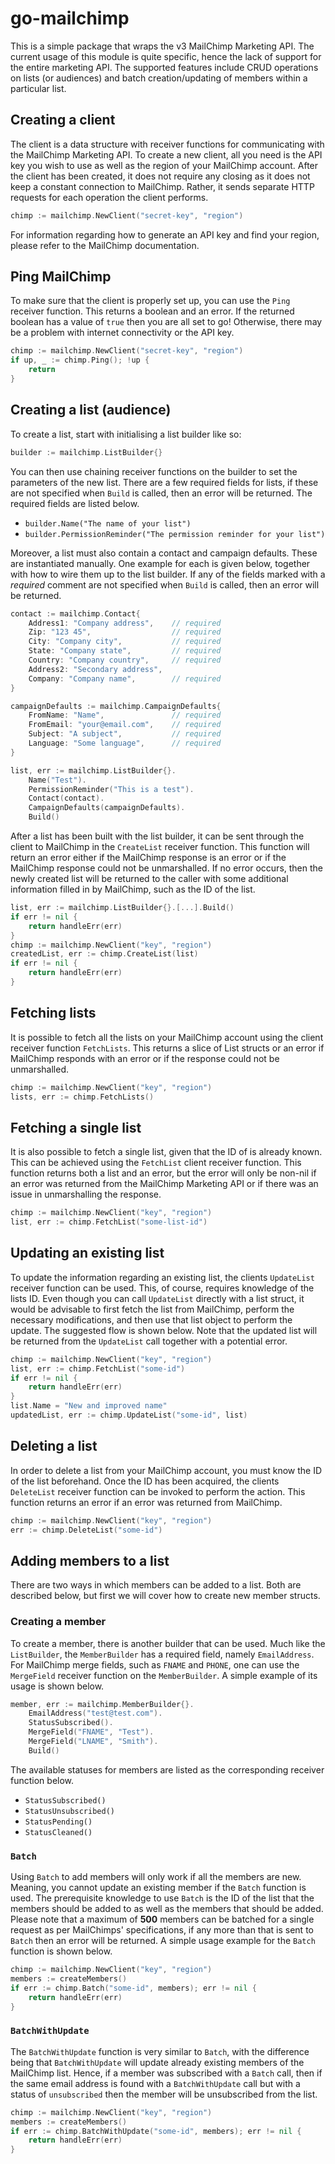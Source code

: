# go-mailchimp
This is a simple package that wraps the v3 MailChimp Marketing API. The current usage of this module is quite specific, hence the lack of support for the entire marketing API. The supported features include CRUD operations on lists (or audiences) and batch creation/updating of members within a particular list. 

## Creating a client 
The client is a data structure with receiver functions for communicating with the MailChimp Marketing API. To create a new client, all you need is the API key you wish to use as well as the region of your MailChimp account. After the client has been created, it does not require any closing as it does not keep a constant connection to MailChimp. Rather, it sends separate HTTP requests for each operation the client performs. 
```go
chimp := mailchimp.NewClient("secret-key", "region")
```
For information regarding how to generate an API key and find your region, please refer to the MailChimp documentation.

## Ping MailChimp
To make sure that the client is properly set up, you can use the `Ping` receiver function. This returns a boolean and an error. If the returned boolean has a value of `true` then you are all set to go! Otherwise, there may be a problem with internet connectivity or the API key. 

```go
chimp := mailchimp.NewClient("secret-key", "region")
if up, _ := chimp.Ping(); !up {
    return
}
```

## Creating a list (audience)
To create a list, start with initialising a list builder like so:
```go
builder := mailchimp.ListBuilder{}
```
You can then use chaining receiver functions on the builder to set the parameters of the new list. There are a few required fields for lists, if these are not specified when `Build` is called, then an error will be returned. The required fields are listed below.

* `builder.Name("The name of your list")`
* `builder.PermissionReminder("The permission reminder for your list")`

Moreover, a list must also contain a contact and campaign defaults. These are instantiated manually. One example for each is given below, together with how to wire them up to the list builder. If any of the fields marked with a *required* comment are not specified when `Build` is called, then an error will be returned. 

```go
contact := mailchimp.Contact{
    Address1: "Company address",    // required
    Zip: "123 45",                  // required
    City: "Company city",           // required
    State: "Company state",         // required
    Country: "Company country",     // required
    Address2: "Secondary address",
    Company: "Company name",        // required
}

campaignDefaults := mailchimp.CampaignDefaults{
    FromName: "Name",               // required
    FromEmail: "your@email.com",    // required
    Subject: "A subject",           // required
    Language: "Some language",      // required
}

list, err := mailchimp.ListBuilder{}.
    Name("Test").
    PermissionReminder("This is a test").
    Contact(contact).
    CampaignDefaults(campaignDefaults).
    Build()
```

After a list has been built with the list builder, it can be sent through the client to MailChimp in the `CreateList` receiver function. This function will return an error either if the MailChimp response is an error or if the MailChimp response could not be unmarshalled. If no error occurs, then the newly created list will be returned to the caller with some additional information filled in by MailChimp, such as the ID of the list. 

```go
list, err := mailchimp.ListBuilder{}.[...].Build()
if err != nil {
    return handleErr(err)
}
chimp := mailchimp.NewClient("key", "region")
createdList, err := chimp.CreateList(list)
if err != nil {
    return handleErr(err)
}
```

## Fetching lists
It is possible to fetch all the lists on your MailChimp account using the client receiver function `FetchLists`. This returns a slice of List structs or an error if MailChimp responds with an error or if the response could not be unmarshalled. 

```go
chimp := mailchimp.NewClient("key", "region")
lists, err := chimp.FetchLists()
```

## Fetching a single list
It is also possible to fetch a single list, given that the ID of is already known. This can be achieved using the `FetchList` client receiver function. This function returns both a list and an error, but the error will only be non-nil if an error was returned from the MailChimp Marketing API or if there was an issue in unmarshalling the response. 

```go
chimp := mailchimp.NewClient("key", "region")
list, err := chimp.FetchList("some-list-id")
```

## Updating an existing list
To update the information regarding an existing list, the clients `UpdateList` receiver function can be used. This, of course, requires knowledge of the lists ID. Even though you can call `UpdateList` directly with a list struct, it would be advisable to first fetch the list from MailChimp, perform the necessary modifications, and then use that list object to perform the update. The suggested flow is shown below. Note that the updated list will be returned from the `UpdateList` call together with a potential error.

```go
chimp := mailchimp.NewClient("key", "region")
list, err := chimp.FetchList("some-id")
if err != nil {
    return handleErr(err)
}
list.Name = "New and improved name"
updatedList, err := chimp.UpdateList("some-id", list)
```

## Deleting a list
In order to delete a list from your MailChimp account, you must know the ID of the list beforehand. Once the ID has been acquired, the clients `DeleteList` receiver function can be invoked to perform the action. This function returns an error if an error was returned from MailChimp. 

```go
chimp := mailchimp.NewClient("key", "region")
err := chimp.DeleteList("some-id")
```

## Adding members to a list
There are two ways in which members can be added to a list. Both are described below, but first we will cover how to create new member structs. 

### Creating a member
To create a member, there is another builder that can be used. Much like the `ListBuilder`, the `MemberBuilder` has a required field, namely `EmailAddress`. For MailChimp merge fields, such as `FNAME` and `PHONE`, one can use the `MergeField` receiver function on the `MemberBuilder`. A simple example of its usage is shown below.

```go
member, err := mailchimp.MemberBuilder{}.
    EmailAddress("test@test.com").
    StatusSubscribed().
    MergeField("FNAME", "Test").
    MergeField("LNAME", "Smith").
    Build()
```

The available statuses for members are listed as the corresponding receiver function below.

* `StatusSubscribed()`
* `StatusUnsubscribed()`
* `StatusPending()`
* `StatusCleaned()`

### `Batch`
Using `Batch` to add members will only work if all the members are new. Meaning, you cannot update an existing member if the `Batch` function is used. The prerequisite knowledge to use `Batch` is the ID of the list that the members should be added to as well as the members that should be added. Please note that a maximum of **500** members can be batched for a single request as per MailChimps' specifications, if any more than that is sent to `Batch` then an error will be returned. A simple usage example for the `Batch` function is shown below.

```go
chimp := mailchimp.NewClient("key", "region")
members := createMembers()
if err := chimp.Batch("some-id", members); err != nil {
    return handleErr(err)
}
```

### `BatchWithUpdate`
The `BatchWithUpdate` function is very similar to `Batch`, with the difference being that `BatchWithUpdate` will update already existing members of the MailChimp list. Hence, if a member was subscribed with a `Batch` call, then if the same email address is found with a `BatchWithUpdate` call but with a status of `unsubscribed` then the member will be unsubscribed from the list. 

```go
chimp := mailchimp.NewClient("key", "region")
members := createMembers()
if err := chimp.BatchWithUpdate("some-id", members); err != nil {
    return handleErr(err)
}
```